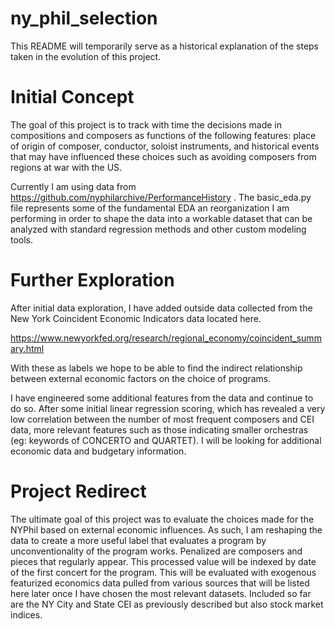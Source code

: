 # ny_phil_selection

This README will temporarily serve as a historical explanation of the steps taken in the evolution of this project.


# Initial Concept

The goal of this project is to track with time the decisions made in compositions and composers as functions of the following features: place of origin of composer, conductor, soloist instruments, and historical events that may have influenced these choices such as avoiding composers from regions at war with the US.


Currently I am using data from https://github.com/nyphilarchive/PerformanceHistory . The basic_eda.py file represents some of the fundamental EDA an reorganization I am performing in order to shape the data into a workable dataset that can be analyzed with standard regression methods and other custom modeling tools.  

# Further Exploration

After initial data exploration, I have added outside data collected from the New York Coincident Economic Indicators data located here.

https://www.newyorkfed.org/research/regional_economy/coincident_summary.html

With these as labels we hope to be able to find the indirect relationship between external economic factors on the choice of programs.

I have engineered some additional features from the data and continue to do so. After some initial linear regression scoring, which has revealed a very low correlation between the number of most frequent composers and CEI data, more relevant features such as those indicating smaller orchestras (eg: keywords of CONCERTO and QUARTET). I will be looking for additional economic data and budgetary information.

# Project Redirect

The ultimate goal of this project was to evaluate the choices made for the NYPhil based on external economic influences. As such, I am reshaping the data to create a more useful label that evaluates a program by unconventionality of the program works. Penalized are composers and pieces that regularly appear. This processed value will be indexed by date of the first concert for the program. This will be evaluated with exogenous featurized economics data pulled from various sources that will be listed here later once I have chosen the most relevant datasets. Included so far are the NY City and State CEI as previously described but also stock market indices.  

